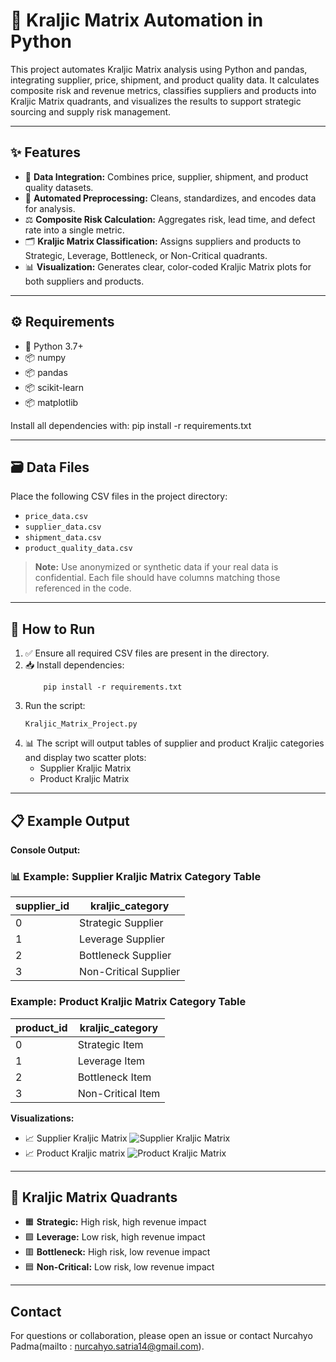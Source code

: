 # 🤖 Kraljic Matrix Automation in Python

This project automates Kraljic Matrix analysis using Python and pandas, integrating supplier, price, shipment, and product quality data. It calculates composite risk and revenue metrics, classifies suppliers and products into Kraljic Matrix quadrants, and visualizes the results to support strategic sourcing and supply risk management.

---

## ✨ Features

- 🔗 **Data Integration:** Combines price, supplier, shipment, and product quality datasets.
- 🧹 **Automated Preprocessing:** Cleans, standardizes, and encodes data for analysis.
- ⚖️ **Composite Risk Calculation:** Aggregates risk, lead time, and defect rate into a single metric.
- 🗂️ **Kraljic Matrix Classification:** Assigns suppliers and products to Strategic, Leverage, Bottleneck, or Non-Critical quadrants.
- 📊 **Visualization:** Generates clear, color-coded Kraljic Matrix plots for both suppliers and products.

---

## ⚙️ Requirements

- 🐍 Python 3.7+
- 📦 numpy
- 📦 pandas
- 📦 scikit-learn
- 📦 matplotlib


Install all dependencies with:
pip install -r requirements.txt

---

## 🗃️ Data Files

Place the following CSV files in the project directory:
- `price_data.csv`
- `supplier_data.csv`
- `shipment_data.csv`
- `product_quality_data.csv`

> **Note:** Use anonymized or synthetic data if your real data is confidential. Each file should have columns matching those referenced in the code.

---


## 🚀 How to Run

1. ✅ Ensure all required CSV files are present in the directory.
2. 📥 Install dependencies:
    ```
        pip install -r requirements.txt
    ```
3. Run the script:
    ```
    Kraljic_Matrix_Project.py
    ```
4.  📊 The script will output tables of supplier and product Kraljic categories and display two scatter plots:
    - Supplier Kraljic Matrix
    - Product Kraljic Matrix

---

## 📋 Example Output

**Console Output:**
###  📊  Example: Supplier Kraljic Matrix Category Table

| supplier_id | kraljic_category        |
|-------------|------------------------|
| 0           | Strategic Supplier     |
| 1           | Leverage Supplier      |
| 2           | Bottleneck Supplier    |
| 3           | Non-Critical Supplier  |

### Example: Product Kraljic Matrix Category Table

| product_id | kraljic_category     |
|------------|---------------------|
| 0          | Strategic Item      |
| 1          | Leverage Item       |
| 2          | Bottleneck Item     |
| 3          | Non-Critical Item   |





**Visualizations:**
-  📈 Supplier Kraljic Matrix 
  ![Supplier Kraljic Matrix](https://github.com/user-attachments/assets/44dd042c-e571-4221-a63d-c279924bde7b)
-  📈 Product Kraljic matrix
  ![Product Kraljic Matrix](https://github.com/user-attachments/assets/16702730-18fa-4271-968c-4d0c7ab69584)
---

##  🧭 Kraljic Matrix Quadrants

- 🟧 **Strategic:** High risk, high revenue impact
- 🟩 **Leverage:** Low risk, high revenue impact
- 🟥 **Bottleneck:** High risk, low revenue impact
- 🟦 **Non-Critical:** Low risk, low revenue impact


---

## Contact

For questions or collaboration, please open an issue or contact Nurcahyo Padma(mailto : nurcahyo.satria14@gmail.com).

